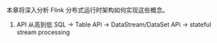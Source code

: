 本章将深入分析 Flink 分布式运行时架构如何实现这些概念。
1. API 从高到低
SQL -> Table APi -> DataStream/DataSet APi -> stateful stream processing